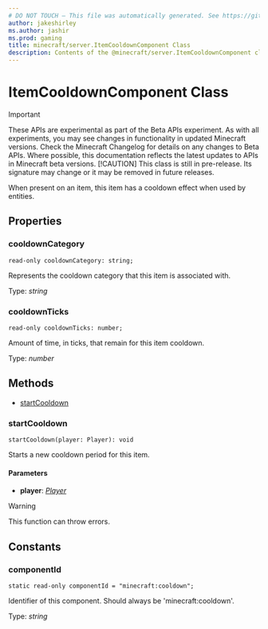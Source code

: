 ```yaml
---
# DO NOT TOUCH — This file was automatically generated. See https://github.com/mojang/minecraftapidocsgenerator to modify descriptions, examples, etc.
author: jakeshirley
ms.author: jashir
ms.prod: gaming
title: minecraft/server.ItemCooldownComponent Class
description: Contents of the @minecraft/server.ItemCooldownComponent class.
---
```

# ItemCooldownComponent Class
>[!IMPORTANT]
>These APIs are experimental as part of the Beta APIs experiment. As with all experiments, you may see changes in functionality in updated Minecraft versions. Check the Minecraft Changelog for details on any changes to Beta APIs. Where possible, this documentation reflects the latest updates to APIs in Minecraft beta versions.
> [!CAUTION]
> This class is still in pre-release.  Its signature may change or it may be removed in future releases.

When present on an item, this item has a cooldown effect when used by entities.

## Properties

### **cooldownCategory**
`read-only cooldownCategory: string;`

Represents the cooldown category that this item is associated with.

Type: *string*

### **cooldownTicks**
`read-only cooldownTicks: number;`

Amount of time, in ticks, that remain for this item cooldown.

Type: *number*

## Methods
- [startCooldown](#startcooldown)

### **startCooldown**
`
startCooldown(player: Player): void
`

Starts a new cooldown period for this item.

#### **Parameters**
- **player**: [*Player*](Player.md)

> [!WARNING]
> This function can throw errors.

## Constants

### **componentId**
`static read-only componentId = "minecraft:cooldown";`

Identifier of this component. Should always be 'minecraft:cooldown'.

Type: *string*
